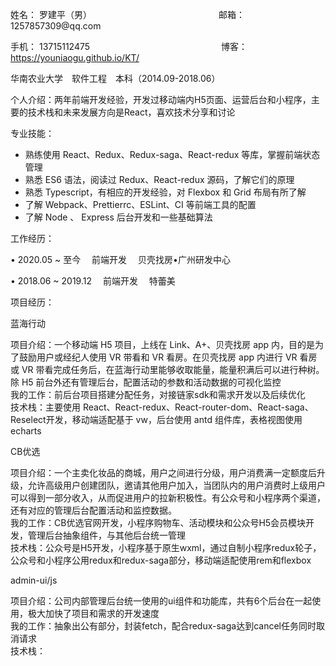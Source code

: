 <style type="text/css" rel="stylesheet">

</style>

<p>姓名： 罗建平（男）　　　　　　　　　　　　　　　邮箱： 1257857309@qq.com</p>
<p>手机： 13715112475　　　　　　　　　　　　　　　博客： <a href="https://youniaogu.github.io/KT/" target="_blank">https://youniaogu.github.io/KT/</a></p>
<p>华南农业大学　软件工程　本科（2014.09-2018.06）</p>

<p>个人介绍：两年前端开发经验，开发过移动端内H5页面、运营后台和小程序，主要的技术栈和未来发展方向是React，喜欢技术分享和讨论</p>

<p>专业技能：</p>

- 熟练使用 React、Redux、Redux-saga、React-redux 等库，掌握前端状态管理
- 熟悉 ES6 语法，阅读过 Redux、React-redux 源码，了解它们的原理
- 熟悉 Typescript，有相应的开发经验，对 Flexbox 和 Grid 布局有所了解
- 了解 Webpack、Prettierrc、ESLint、CI 等前端工具的配置
- 了解 Node 、 Express 后台开发和一些基础算法

<p>工作经历：</p>
<p>• 2020.05 ~ 至今 　前端开发 　贝壳找房•广州研发中心</p>
<p>• 2018.06 ~ 2019.12 　前端开发 　特蕾美</p>

<p>项目经历：</p>

<p>蓝海行动</p>
<p>
  项目介绍：<span>一个移动端 H5 项目，上线在 Link、A+、贝壳找房 app 内，目的是为了鼓励用户或经纪人使用 VR 带看和 VR 看房。在贝壳找房 app 内进行 VR 看房或 VR 带看完成任务后，在蓝海行动里能够收取能量，能量积满后可以进行种树。除 H5 前台外还有管理后台，配置活动的参数和活动数据的可视化监控</span>
  <br />
  我的工作：前后台项目搭建分配任务，对接链家sdk和需求开发以及后续优化
  <br />
  技术栈：<span>主要使用 React、React-redux、React-router-dom、React-saga、Reselect开发，移动端适配基于 vw，后台使用 antd 组件库，表格视图使用 echarts</span>
</p>

<p>CB优选</p>
<p>
  项目介绍：<span>一个主卖化妆品的商城，用户之间进行分级，用户消费满一定额度后升级，允许高级用户创建团队，邀请其他用户加入，当团队内的用户消费时上级用户可以得到一部分收入，从而促进用户的拉新积极性。有公众号和小程序两个渠道，还有对应的管理后台配置活动和监控数据。</span>
  <br />
  我的工作：CB优选官网开发，小程序购物车、活动模块和公众号H5会员模块开发，管理后台抽象组件，与其他后台统一管理
  <br />
  技术栈：公众号是H5开发，小程序基于原生wxml，通过自制小程序redux轮子，公众号和小程序公用redux和redux-saga部分，移动端适配使用rem和flexbox
</p>

<p>admin-ui/js</p>
<p>
  项目介绍：<span>公司内部管理后台统一使用的ui组件和功能库，共有6个后台在一起使用，极大加快了项目和需求的开发速度</span>
  <br />
  我的工作：抽象出公有部分，封装fetch，配合redux-saga达到cancel任务同时取消请求
  <br />
  技术栈：
</p>
